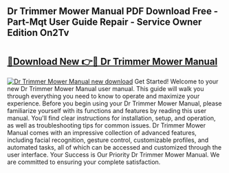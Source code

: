 ## Dr Trimmer Mower Manual PDF Download Free - Part-Mqt User Guide Repair - Service Owner Edition On2Tv

# <h2><a href="http://bc2899.oget.top/?id=Dr+Trimmer+Mower+Manual">🔗Download New 👉🔴 Dr Trimmer Mower Manual</a></h2>

[![Dr Trimmer Mower Manual new download](https://i.imgur.com/5g1atiW.png)](http://bc2899.oget.top/?id=Dr+Trimmer+Mower+Manual)
Get Started! Welcome to your new Dr Trimmer Mower Manual user manual. This guide will walk you through everything you need to know to operate and maximize your experience. Before you begin using your Dr Trimmer Mower Manual, please familiarize yourself with its functions and features by reading this user manual. You'll find clear instructions for installation, setup, and operation, as well as troubleshooting tips for common issues. Dr Trimmer Mower Manual comes with an impressive collection of advanced features, including facial recognition, gesture control, customizable profiles, and automated tasks, all of which can be accessed and customized through the user interface. Your Success is Our Priority Dr Trimmer Mower Manual. We are committed to ensuring your complete satisfaction.
